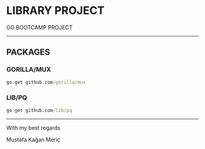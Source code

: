 # LIBRARY PROJECT

GO BOOTCAMP PROJECT

---
## PACKAGES 

### GORILLA/MUX
``` cmd
go get github.com/gorilla/mux
```
### LIB/PQ
``` cmd
go get github.com/lib/pq
```
---

With my best regards

Mustafa Kağan Meriç
